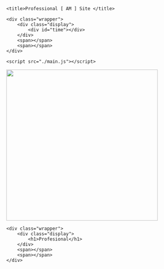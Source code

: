 <!DOCTYPE html>
<html lang="en">

<head>
    <meta charset="UTF-8">
    <meta http-equiv="X-UA-Compatible" content="IE=edge">
    <meta name="viewport" content="width=device-width, initial-scale=1.0">
    <link rel="stylesheet" href="./style.css">
    
   

    <title>Professional [ AM ] Site </title>
</head>

<body>

    <div class="wrapper">
        <div class="display">
            <div id="time"></div>
        </div>
        <span></span>
        <span></span>
    </div>

    <script src="./main.js"></script>
   
</body>

<img src="ARMENIA.jpg" Widht="300px" height="400px">

<body>

    <div class="wrapper">
        <div class="display">
            <h1>Profesional</h1>
        </div>
        <span></span>
        <span></span>
    </div>

</body>




</html>
          
   
                
                
